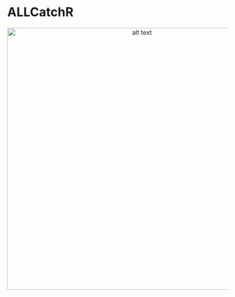 # ALLCatchR
<p align="center">
<img src="https://github.com/ThomasBeder/images/ALLCatchR_workflow.png" alt="alt text" title="Title" width="600">
</p>
